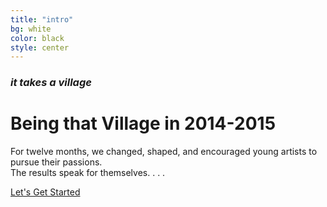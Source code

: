 ```yaml
---
title: "intro"
bg: white
color: black
style: center
---
```


<span class="fa-stack subtlecircle" style="font-size:100px; background:rgba(25,25,25,0.25)">
  <i class="fa fa-circle fa-stack-2x text-white"></i>
  <i class="fa fa-heart fa-stack-1x text-red heart"></i>
</span>

### *it takes a village*

# Being that Village in 2014-2015

For twelve months, we changed, shaped, and encouraged young artists to pursue their passions. <br> The results speak for themselves. . . .

<div class="next-button">
	<a href="#snapshot" class="btn btn-lg">Let's Get Started  <i class="fa fa-chevron-circle-right text-white"></i></a>
</div>


